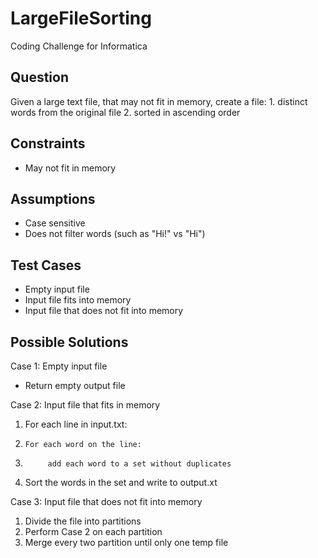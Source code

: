 # LargeFileSorting
Coding Challenge for Informatica

## Question
Given a large text file, that may not fit in memory, create a file:
    1. distinct words from the original file
    2. sorted in ascending order

## Constraints
- May not fit in memory

## Assumptions
- Case sensitive
- Does not filter words (such as "Hi!" vs "Hi")

## Test Cases
- Empty input file
- Input file fits into memory
- Input file that does not fit into memory

## Possible Solutions
Case 1: Empty input file
- Return empty output file

Case 2: Input file that fits in memory
1. For each line in input.txt:
2.     For each word on the line:
3.          add each word to a set without duplicates
4. Sort the words in the set and write to output.xt

Case 3: Input file that does not fit into memory
1. Divide the file into partitions
2. Perform Case 2 on each partition
3. Merge every two partition until only one temp file